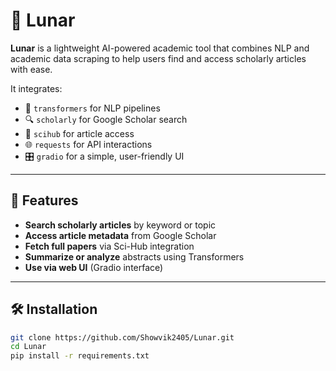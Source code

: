 # 🌙 Lunar

**Lunar** is a lightweight AI-powered academic tool that combines NLP and academic data scraping to help users find and access scholarly articles with ease.

It integrates:
- 🧠 `transformers` for NLP pipelines
- 🔍 `scholarly` for Google Scholar search
- 🔗 `scihub` for article access
- 🌐 `requests` for API interactions
- 🎛️ `gradio` for a simple, user-friendly UI

---

## 🚀 Features

- **Search scholarly articles** by keyword or topic
- **Access article metadata** from Google Scholar
- **Fetch full papers** via Sci-Hub integration
- **Summarize or analyze** abstracts using Transformers
- **Use via web UI** (Gradio interface)

---

## 🛠️ Installation

```bash
git clone https://github.com/Showvik2405/Lunar.git
cd Lunar
pip install -r requirements.txt
